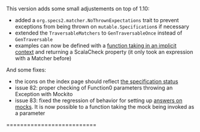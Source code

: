 This version adds some small adjustements on top of 1.10:

 * added a `org.specs2.matcher.NoThrownExpectations` trait to prevent exceptions from being thrown on `mutable.Specification`s if necessary
 * extended the `TraversableMatchers` to `GenTraversableOnce` instead of `GenTraversable`
 * examples can now be defined with a [function taking in an implicit context](http://etorreborre.github.com/specs2/guide/org.specs2.guide.Structure.html#Implicit+context) and returning a ScalaCheck property (it only took an expression with a Matcher before)
 
And some fixes:

 * the icons on the index page should reflect [the specification status](http://stackoverflow.com/questions/10672626/how-to-show-different-icons-in-a-specs2-index-page)
 * issue 82: proper checking of Function0 parameters throwing an Exception with Mockito
 * issue 83: fixed the regression of behavior for setting up [answers on mocks](http://etorreborre.github.com/specs2/guide/org.specs2.guide.Matchers.html#Parameters+for+the+answers+function). It is now possible to a function taking the mock being invoked as a parameter
 
 ==========================
